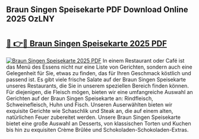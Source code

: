 ## Braun Singen Speisekarte PDF Download Online 2025 OzLNY

# <h2><a href="http://gcdu7mr.nevu.top/?p=Braun+Singen+Speisekarte">🔗 👉🔴 Braun Singen Speisekarte 2025 PDF</a></h2>

[![Braun Singen Speisekarte 2025 PDF](https://i.imgur.com/dBaPXMq.png)](http://gcdu7mr.nevu.top/?p=Braun+Singen+Speisekarte)
In einem Restaurant oder Café ist das Menü des Essens nicht nur eine Liste von Gerichten, sondern auch eine Gelegenheit für Sie, etwas zu finden, das für Ihren Geschmack köstlich und passend ist. Es gibt viele frische Salate auf der Braun Singen Speisekarte unseres Restaurants, die Sie in unserem speziellen Bereich finden können. Für diejenigen, die Fleisch mögen, bieten wir eine umfangreiche Auswahl an Gerichten auf der Braun Singen Speisekarte an: Rindfleisch, Schweinefleisch, Huhn und Fisch. Unseren Auserwählten bieten wir exquisite Gerichte wie Schaschlik und Steak an, die auf einem alten, natürlichen Feuer zubereitet werden. Unsere Braun Singen Speisekarte bietet eine große Auswahl an Desserts, von klassischen Torten und Kuchen bis hin zu exquisiten Crème Brûlée und Schokoladen-Schokoladen-Extras.
